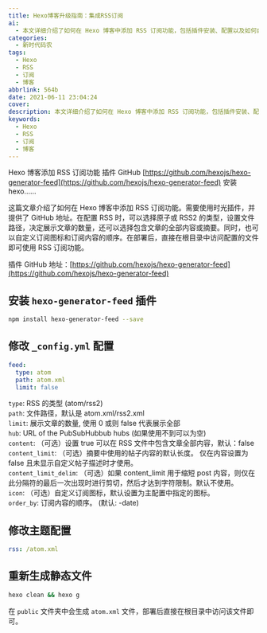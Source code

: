 ```yaml
---
title: Hexo博客升级指南：集成RSS订阅
ai:
  - 本文详细介绍了如何在 Hexo 博客中添加 RSS 订阅功能，包括插件安装、配置以及如何自定义订阅内容。
categories:
  - 新时代码农
tags:
  - Hexo
  - RSS
  - 订阅
  - 博客
abbrlink: 564b
date: 2021-06-11 23:04:24
cover:
description: 本文详细介绍了如何在 Hexo 博客中添加 RSS 订阅功能，包括插件安装、配置以及如何自定义订阅内容。
keywords:
  - Hexo
  - RSS
  - 订阅
  - 博客
---
```


Hexo 博客添加 RSS 订阅功能 插件 GitHub [https://github.com/hexojs/hexo-generator-feed](https://github.com/hexojs/hexo-generator-feed) 安装 hexo......

这篇文章介绍了如何在 Hexo 博客中添加 RSS 订阅功能。需要使用时光插件，并提供了 GitHub 地址。在配置 RSS 时，可以选择原子或 RSS2 的类型，设置文件路径，决定展示文章的数量，还可以选择包含文章的全部内容或摘要。同时，也可以自定义订阅图标和订阅内容的顺序。在部署后，直接在根目录中访问配置的文件即可使用 RSS 订阅功能。

插件 GitHub 地址：[https://github.com/hexojs/hexo-generator-feed](https://github.com/hexojs/hexo-generator-feed)

## 安装 `hexo-generator-feed` 插件

```bash
npm install hexo-generator-feed --save
```

## 修改 `_config.yml` 配置

```yaml
feed:
  type: atom
  path: atom.xml
  limit: false
```

`type`: RSS 的类型 (atom/rss2)  
`path`: 文件路径，默认是 atom.xml/rss2.xml  
`limit`: 展示文章的数量, 使用 0 或则 false 代表展示全部  
`hub`: URL of the PubSubHubbub hubs (如果使用不到可以为空)  
`content`: （可选）设置 true 可以在 RSS 文件中包含文章全部内容，默认：false  
`content_limit`: （可选）摘要中使用的帖子内容的默认长度。 仅在内容设置为 false 且未显示自定义帖子描述时才使用。  
`content_limit_delim`: （可选）如果 content_limit 用于缩短 post 内容，则仅在此分隔符的最后一次出现时进行剪切，然后才达到字符限制。默认不使用。  
`icon`: （可选）自定义订阅图标，默认设置为主配置中指定的图标。  
`order_by`: 订阅内容的顺序。 (默认: -date)

## 修改主题配置

```yaml
rss: /atom.xml
```

## 重新生成静态文件

```bash
hexo clean && hexo g
```

在 `public` 文件夹中会生成 `atom.xml` 文件，部署后直接在根目录中访问该文件即可。
